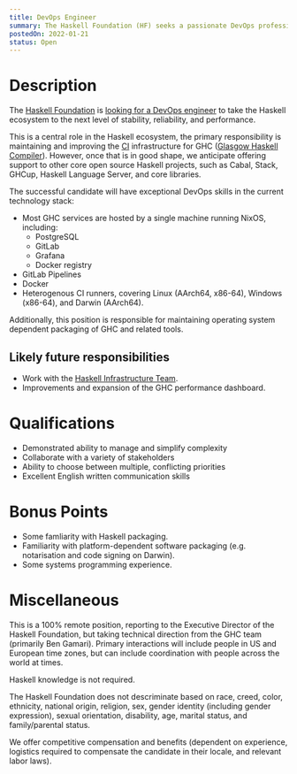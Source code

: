 ```yaml
---
title: DevOps Engineer
summary: The Haskell Foundation (HF) seeks a passionate DevOps professional to support GHC, related Haskell projects and tooling, and the HF itself.
postedOn: 2022-01-21
status: Open
---
```


# Description

The [Haskell Foundation](https://haskell.foundation) is [looking for a DevOps engineer](https://github.com/haskellfoundation/tech-proposals/blob/main/proposals/accepted/003-ghc-ops.md) to take the Haskell ecosystem to the next level of stability, reliability, and performance.

This is a central role in the Haskell ecosystem, the primary responsibility is maintaining and improving the [CI](https://gitlab.haskell.org/ghc/ghc/-/tree/master/.gitlab) infrastructure for GHC ([Glasgow Haskell Compiler](https://gitlab.haskell.org/ghc/ghc)). However, once that is in good shape, we anticipate offering support to other core open source Haskell projects, such as Cabal, Stack, GHCup, Haskell Language Server, and core libraries. 

The successful candidate will have exceptional DevOps skills in the current technology stack:

* Most GHC services are hosted by a single machine running NixOS, including:
  * PostgreSQL
  * GitLab
  * Grafana
  * Docker registry
* GitLab Pipelines
* Docker
* Heterogenous CI runners, covering Linux (AArch64, x86-64), Windows (x86-64), and Darwin (AArch64).

Additionally, this position is responsible for maintaining operating system dependent packaging of GHC and related tools.

## Likely future responsibilities

* Work with the [Haskell Infrastructure Team](https://github.com/haskell-infra/haskell-admins/).
* Improvements and expansion of the GHC performance dashboard.

# Qualifications

* Demonstrated ability to manage and simplify complexity
* Collaborate with a variety of stakeholders
* Ability to choose between multiple, conflicting priorities
* Excellent English written communication skills

# Bonus Points

* Some famliarity with Haskell packaging.
* Familiarity with platform-dependent software packaging (e.g. notarisation and code signing on Darwin).
* Some systems programming experience.

# Miscellaneous

This is a 100% remote position, reporting to the Executive Director of the Haskell Foundation, but taking technical direction from the GHC team (primarily Ben Gamari). Primary interactions will include people in US and European time zones, but can include coordination with people across the world at times.

Haskell knowledge is not required.

The Haskell Foundation does not descriminate based on race, creed, color, ethnicity, national origin, religion, sex, gender identity (including gender expression), sexual orientation, disability, age, marital status, and family/parental status.

We offer competitive compensation and benefits (dependent on experience, logistics required to compensate the candidate in their locale, and relevant labor laws).
